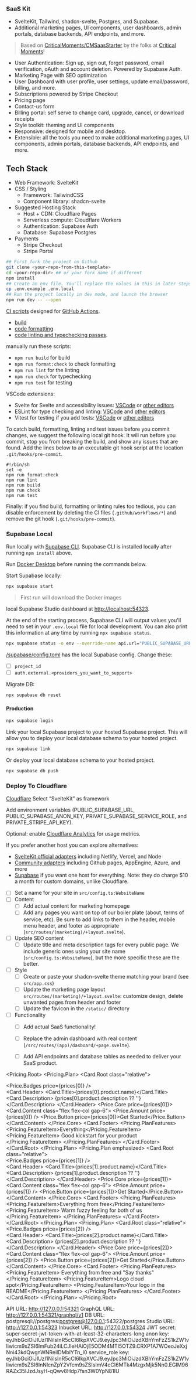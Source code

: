 ### SaaS Kit 

- SvelteKit, Tailwind, shadcn-svelte, Postgres, and Supabase.
- Additional marketing pages, UI components, user dashboards, admin portals, database backends, API endpoints, and more.

> Based on [CriticalMoments/CMSaasStarter](https://github.com/CriticalMoments/CMSaasStarter) by the folks at [Critical Moments](https://criticalmoments.io)!

- User Authentication: Sign up, sign out, forgot password, email verification, oAuth and account deletion. Powered by Supabase Auth.
- Marketing Page with SEO optimization
- User Dashboard with user profile, user settings, update email/password, billing, and more.
- Subscriptions powered by Stripe Checkout
- Pricing page
- Contact-us form
- Billing portal: self serve to change card, upgrade, cancel, or download receipts
- Style toolkit: theming and UI components
- Responsive: designed for mobile and desktop.
- Extensible: all the tools you need to make additional marketing pages, UI components, admin portals, database backends, API endpoints, and more.


## Tech Stack

- Web Framework: SvelteKit
- CSS / Styling
  - Framework: TailwindCSS
  - Component library: shadcn-svelte
- Suggested Hosting Stack
  - Host + CDN: Cloudflare Pages
  - Serverless compute: Cloudflare Workers
  - Authentication: Supabase Auth
  - Database: Supabase Postgres
- Payments
  - Stripe Checkout
  - Stripe Portal


```sh
## First fork the project on Github
git clone <your-repo-from-this-template>
cd <your-repo-dir> ## or your fork name if different
npm install
## Create an env file. You'll replace the values in this in later steps.
cp .env.example .env.local
## Run the project locally in dev mode, and launch the browser
npm run dev -- --open
```

[CI scripts](https://aws.amazon.com/devops/continuous-integration/) designed for [GitHub Actions](https://github.com/features/actions). 

- [build](https://github.com/kizivat/saas-kit/blob/main/.github/workflows/build.yml)
- [code formatting](https://github.com/kizivat/saas-kit/blob/main/.github/workflows/format.yml) 
- [code linting and typechecking passes](https://github.com/kizivat/saas-kit/blob/main/.github/workflows/linting.yml).

manually run these scripts:
- `npm run build` for build
- `npm run format:check` to check formatting
- `npm run lint` for the linting
- `npm run check` for typechecking
- `npm run test` for testing

VSCode extensions:
- Svelte for Svelte and accessibility issues: [VSCode](https://marketplace.visualstudio.com/items?itemName=svelte.svelte-vscode) or [other editors](https://sveltesociety.dev/tools#editor-support)
- ESLint for type checking and linting: [VSCode](https://marketplace.visualstudio.com/items?itemName=dbaeumer.vscode-eslint) and [other editors](https://eslint.org/docs/latest/use/integrations)
- Vitest for testing if you add tests: [VSCode](https://marketplace.visualstudio.com/items?itemName=vitest.explorer) or [other editors](https://vitest.dev/guide/ide)

To catch build, formatting, linting and test issues before you commit changes, we suggest the following local git hook. It will run before you commit, stop you from breaking the build, and show any issues that are found. Add the lines below to an executable git hook script at the location `.git/hooks/pre-commit`.

```
#!/bin/sh
set -e
npm run format:check
npm run lint
npm run build
npm run check
npm run test
```

Finally: if you find build, formatting or linting rules too tedious, you can disable enforcement by deleting the CI files (`.github/workflows/*`) and remove the git hook (`.git/hooks/pre-commit`).


### Supabase Local

Run locally with [Supabase CLI](https://supabase.com/docs/guides/cli). Supabase CLI is installed locally after running `npm install` above.

Run [Docker Desktop](https://www.docker.com/products/docker-desktop) before running the commands below.

Start Supabase locally:

```sh
npx supabase start
```

> First run will download the Docker images

local Supabase Studio dashboard at [http://localhost:54323](http://localhost:54323).

At the end of the starting process, Supabase CLI will output values you'll need to set in your `.env.local` file for local development. You can also print this information at any time by running `npx supabase status`.

```sh
npx supabase status -o env --override-name api.url="PUBLIC_SUPABASE_URL" --override-name auth.anon_key="PUBLIC_SUPABASE_ANON_KEY" --override-name auth.service_role_key="PRIVATE_SUPABASE_SERVICE_ROLE"
```

[/supabase/config.toml](/supabase/config.toml) has the local Supabase config. Change these:

- [ ] `project_id`
- [ ] `auth.external.<providers_you_want_to_support>`

Migrate DB:

```sh
npx supabase db reset
```

#### Production

```sh
npx supabase login
```

Link your local Supabase project to your hosted Supabase project. This will allow you to deploy your local database schema to your hosted project.

```sh
npx supabase link
```

Or deploy your local database schema to your hosted project.

```sh
npx supabase db push
```

### Deploy To Cloudflare

[Cloudflare](https://developers.cloudflare.com/pages/framework-guides/deploy-a-svelte-site/#deploy-with-cloudflare-pages) Select “SvelteKit” as framework

Add environment variables (PUBLIC_SUPABASE_URL,
PUBLIC_SUPABASE_ANON_KEY, PRIVATE_SUPABASE_SERVICE_ROLE, and PRIVATE_STRIPE_API_KEY).

Optional: enable [Cloudflare Analytics](https://www.cloudflare.com/en-ca/application-services/products/analytics/) for usage metrics.

If you prefer another host you can explore alternatives:

- [SvelteKit official adapters](https://kit.svelte.dev/docs/adapters) including Netlify, Vercel, and Node
- [Community adapters](https://sveltesociety.dev/components#adapters) including Github pages, AppEngine, Azure, and more
- [Supabase](https://supabase.com/docs/guides/getting-started/quickstarts/sveltekit) if you want one host for everything. Note: they do charge $10 a month for custom domains, unlike Cloudflare.


- [ ] Set a name for your site in `src/config.ts:WebsiteName`
- [ ] Content
  - [ ] Add actual content for marketing homepage
  - [ ] Add any pages you want on top of our boiler plate (about, terms of service, etc). Be sure to add links to them in the header, mobile menu header, and footer as appropriate (`src/routes/(marketing)/+layout.svelte`).
- [ ] Update SEO content
  - [ ] Update title and meta description tags for every public page. We include generic ones using your site name (`src/config.ts:WebsiteName`), but the more specific these are the better.
- [ ] Style
  - [ ] Create or paste your shadcn-svelte theme matching your brand (see `src/app.css`)
  - [ ] Update the marketing page layout `src/routes/(marketing)/+layout.svelte`: customize design, delete unwanted pages from header and footer
  - [ ] Update the favicon in the `/static/` directory
- [ ] Functionality
  - [ ] Add actual SaaS functionality!
  - [ ] Replace the admin dashboard with real content (`/src/routes/(app)/dasboard/+page.svelte`).
  - [ ] Add API endpoints and database tables as needed to deliver your SaaS product.


<script lang="ts">
  import * as Pricing from '$lib/components/landing/pricing';
  import * as Card from '$lib/components/ui/card';
  import Stripe from 'stripe';
  import * as Price from '../../../../lib/components/price/index.js';

  type Price = Stripe.Price & {
    product: Stripe.Product;
  };
  export let prices: readonly [Price, Price, Price];
</script>

<Pricing.Root>
  <Pricing.Plan>
    <Card.Root class="relative">
      <div class="absolute right-5 top-1.5">
        <Price.Badges price={prices[0]} />
      </div>
      <Card.Header>
        <Card.Title>{prices[0].product.name}</Card.Title>
        <Card.Description>
          {prices[0].product.description ?? ''}
        </Card.Description>
      </Card.Header>
      <Price.Core price={prices[0]}>
        <Card.Content class="flex flex-col gap-6">
          <!-- <span class="text-5xl font-black tracking-tight">$0</span> -->
          <Price.Amount price={prices[0]} />
          <Price.Button price={prices[0]}>Get Started</Price.Button>
        </Card.Content>
      </Price.Core>
      <Card.Footer>
        <Pricing.PlanFeatures>
          <Pricing.FeatureItem>Everything</Pricing.FeatureItem>
          <Pricing.FeatureItem>
            Good kickstart for your product
          </Pricing.FeatureItem>
        </Pricing.PlanFeatures>
      </Card.Footer>
    </Card.Root>
  </Pricing.Plan>
  <Pricing.Plan emphasized>
    <Card.Root class="relative">
      <div class="absolute right-2 top-1.5">
        <Price.Badges price={prices[1]} />
      </div>
      <Card.Header>
        <Card.Title>{prices[1].product.name}</Card.Title>
        <Card.Description>
          {prices[1].product.description ?? ''}
        </Card.Description>
      </Card.Header>
      <Price.Core price={prices[1]}>
        <Card.Content class="flex flex-col gap-6">
          <!-- <span class="text-5xl font-black tracking-tight">$0</span> -->
          <Price.Amount price={prices[1]} />
          <Price.Button price={prices[1]}>Get Started</Price.Button>
        </Card.Content>
      </Price.Core>
      <Card.Footer>
        <Pricing.PlanFeatures>
          <Pricing.FeatureItem>Everything from free</Pricing.FeatureItem>
          <Pricing.FeatureItem>
            Warm fuzzy feeling for both of us
          </Pricing.FeatureItem>
        </Pricing.PlanFeatures>
      </Card.Footer>
    </Card.Root>
  </Pricing.Plan>
  <Pricing.Plan>
    <Card.Root class="relative">
      <div class="absolute right-2 top-1.5">
        <Price.Badges price={prices[2]} />
      </div>
      <Card.Header>
        <Card.Title>{prices[2].product.name}</Card.Title>
        <Card.Description>
          {prices[2].product.description ?? ''}
        </Card.Description>
      </Card.Header>
      <Price.Core price={prices[2]}>
        <Card.Content class="flex flex-col gap-6">
          <!-- <span class="text-5xl font-black tracking-tight">$0</span> -->
          <Price.Amount price={prices[2]} />
          <Price.Button price={prices[2]}>Get Started</Price.Button>
        </Card.Content>
      </Price.Core>
      <Card.Footer>
        <Pricing.PlanFeatures>
          <Pricing.FeatureItem>
            Everything from free and "Say thanks"
          </Pricing.FeatureItem>
          <Pricing.FeatureItem>Logo cloud spot</Pricing.FeatureItem>
          <Pricing.FeatureItem>Your logo in the README</Pricing.FeatureItem>
        </Pricing.PlanFeatures>
      </Card.Footer>
    </Card.Root>
  </Pricing.Plan>
</Pricing.Root>



API URL: http://127.0.0.1:54321
     GraphQL URL: http://127.0.0.1:54321/graphql/v1
          DB URL: postgresql://postgres:postgres@127.0.0.1:54322/postgres
      Studio URL: http://127.0.0.1:54323
    Inbucket URL: http://127.0.0.1:54324
      JWT secret: super-secret-jwt-token-with-at-least-32-characters-long
        anon key: eyJhbGciOiJIUzI1NiIsInR5cCI6IkpXVCJ9.eyJpc3MiOiJzdXBhYmFzZS1kZW1vIiwicm9sZSI6ImFub24iLCJleHAiOjE5ODM4MTI5OTZ9.CRXP1A7WOeoJeXxjNni43kdQwgnWNReilDMblYTn_I0
service_role key: eyJhbGciOiJIUzI1NiIsInR5cCI6IkpXVCJ9.eyJpc3MiOiJzdXBhYmFzZS1kZW1vIiwicm9sZSI6InNlcnZpY2Vfcm9sZSIsImV4cCI6MTk4MzgxMjk5Nn0.EGIM96RAZx35lJzdJsyH-qQwv8Hdp7fsn3W0YpN81IU


